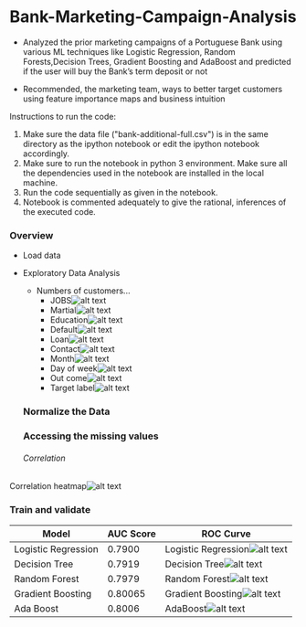 # Bank-Marketing-Campaign-Analysis

- Analyzed the prior marketing campaigns of a Portuguese Bank using various ML techniques like Logistic Regression, Random Forests,Decision Trees, Gradient Boosting and AdaBoost and predicted if the user will buy the Bank’s term deposit or not

- Recommended, the marketing team, ways to better target customers using feature importance maps and business intuition


Instructions to run the code:
1. Make sure the data file ("bank-additional-full.csv") is in the same directory as the ipython notebook or
edit the ipython notebook accordingly.
2. Make sure to run the notebook in python 3 environment.
Make sure all the dependencies used in the notebook are installed in the local machine.
3. Run the code sequentially as given in the notebook.
4. Notebook is commented adequately to give the rational, inferences of the executed code.

### Overview
* Load data
* Exploratory Data Analysis
  * [Categorical variables]:https://render.githubusercontent.com/view/ipynb?commit=279362ce0052f4821c90745fa75021258d3fcfc4&enc_url=68747470733a2f2f7261772e67697468756275736572636f6e74656e742e636f6d2f76616d73686967756e6a693138332f446174612d536369656e63652d706f7274666f6c696f2f323739333632636530303532663438323163393037343566613735303231323538643366636663342f42616e6b2d4d61726b6574696e672d43616d706169676e2d416e616c797369732f42616e6b5f4d61726b6574696e675f50726f6a6563742e6970796e62&nwo=vamshigunji183%2FData-Science-portfolio&path=Bank-Marketing-Campaign-Analysis%2FBank_Marketing_Project.ipynb&repository_id=184240058&repository_type=Repository
      Numbers of customers...
      * JOBS![alt text](https://github.com/vamshigunji183/Data-Science-portfolio/blob/master/Bank-Marketing-Campaign-Analysis/img/job.JPG "Jobs")
      * Martial![alt text](https://github.com/vamshigunji183/Data-Science-portfolio/blob/master/Bank-Marketing-Campaign-Analysis/img/marital.JPG "Martial")
      * Education![alt text](https://github.com/vamshigunji183/Data-Science-portfolio/blob/master/Bank-Marketing-Campaign-Analysis/img/education.JPG "Education")
      * Default![alt text](https://github.com/vamshigunji183/Data-Science-portfolio/blob/master/Bank-Marketing-Campaign-Analysis/img/default.JPG "Default")
      * Loan![alt text](https://github.com/vamshigunji183/Data-Science-portfolio/blob/master/Bank-Marketing-Campaign-Analysis/img/loan.JPG "Loan")
      * Contact![alt text](https://github.com/vamshigunji183/Data-Science-portfolio/blob/master/Bank-Marketing-Campaign-Analysis/img/contact.JPG "Contact")
      * Month![alt text](https://github.com/vamshigunji183/Data-Science-portfolio/blob/master/Bank-Marketing-Campaign-Analysis/img/month.JPG "Month")
      * Day of week![alt text](https://github.com/vamshigunji183/Data-Science-portfolio/blob/master/Bank-Marketing-Campaign-Analysis/img/day.JPG "Day of week")
      * Out come![alt text](https://github.com/vamshigunji183/Data-Science-portfolio/blob/master/Bank-Marketing-Campaign-Analysis/img/outcome.JPG "Out Come")
      * Target label![alt text](https://github.com/vamshigunji183/Data-Science-portfolio/blob/master/Bank-Marketing-Campaign-Analysis/img/Y.JPG "Target label")

  ### Normalize the Data
  ### Accessing the missing values
  ###### Correlation
Correlation heatmap![alt text](https://github.com/vamshigunji183/Data-Science-portfolio/blob/master/Bank-Marketing-Campaign-Analysis/img/correlation-heatmap.JPG "Correlation heatmap")


### Train and validate

|Model| AUC Score| ROC Curve|
|------------|------------|----------|
|Logistic Regression|0.7900|Logistic Regression![alt text](https://github.com/vamshigunji183/Data-Science-portfolio/blob/master/Bank-Marketing-Campaign-Analysis/img/ROC-LR.JPG "Correlation heatmap")|
|Decision Tree |0.7919|Decision Tree![alt text](https://github.com/vamshigunji183/Data-Science-portfolio/blob/master/Bank-Marketing-Campaign-Analysis/img/ROC-DT.JPG "Decision Tree")|
|Random Forest|0.7979|Random Forest![alt text](https://github.com/vamshigunji183/Data-Science-portfolio/blob/master/Bank-Marketing-Campaign-Analysis/img/ROC-RF.JPG "Random Forest")|
|Gradient Boosting|0.80065|Gradient Boosting![alt text](https://github.com/vamshigunji183/Data-Science-portfolio/blob/master/Bank-Marketing-Campaign-Analysis/img/ROC-GB.JPG "Random Forest")|
|Ada Boost|0.8006|AdaBoost![alt text](https://github.com/vamshigunji183/Data-Science-portfolio/blob/master/Bank-Marketing-Campaign-Analysis/img/ROC-Ada.JPG "AdaBoost")|
